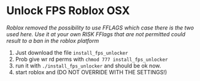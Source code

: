 # Unlock FPS Roblox OSX

*Roblox removed the possibility to use FFLAGS which case there is the two used here. Use it at your own RISK*
*FFlags that are not permitted could result to a ban in the roblox platform*

1. Just download the file `install_fps_unlocker`
2. Prob give wr rd perms with `chmod 777 install_fps_unlocker`
3. run it with `./install_fps_unlocker` and should be ok now.
4. start roblox and (DO NOT OVERRIDE WITH THE SETTINGS!)

